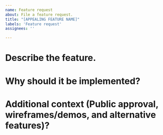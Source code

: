 ```yaml
---
name: Feature request
about: File a feature request.
title: "[APPEALING FEATURE NAME]"
labels: 'Feature request'
assignees: ''

---
```

# Describe the feature.

# Why should it be implemented?

# Additional context (Public approval, wireframes/demos, and alternative features)?
